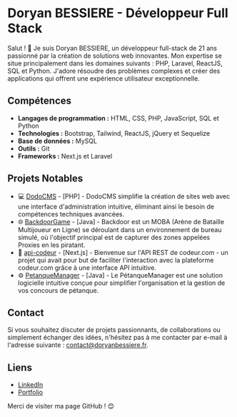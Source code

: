 # Doryan BESSIERE - Développeur Full Stack

Salut ! 👋 Je suis Doryan BESSIERE, un développeur full-stack de 21 ans passionné par la création de solutions web innovantes. Mon expertise se situe principalement dans les domaines suivants : PHP, Laravel, ReactJS, SQL et Python. J'adore résoudre des problèmes complexes et créer des applications qui offrent une expérience utilisateur exceptionnelle.

## Compétences

- **Langages de programmation :** HTML, CSS, PHP, JavaScript, SQL et Python
- **Technologies :** Bootstrap, Tailwind, ReactJS, jQuery et Sequelize
- **Base de données :** MySQL
- **Outils :** Git
- **Frameworks :** Next.js et Laravel

## Projets Notables

- 💻​ [DodoCMS](https://github.com/BDoryan/dodocms-mvc) - [PHP] - DodoCMS  simplifie la création de sites web avec une interface d'administration intuitive, éliminant ainsi le besoin de compétences techniques avancées.
- 🌐 [BackdoorGame](https://github.com/BDoryan/BackdoorGame) - [Java] - Backdoor est un MOBA (Arène de Bataille Multijoueur en Ligne) se déroulant dans un environnement de bureau simulé, où l'objectif principal est de capturer des zones appelées Proxies en les piratant. 
- 🚀 [api-codeur](https://github.com/BDoryan/api-codeur.com) - [Next.js] - Bienvenue sur l'API REST de codeur.com - un projet qui avait pour but de faciliter l'interaction avec la plateforme codeur.com grâce à une interface API intuitive. 
- ⚙️ [PetanqueManager](https://github.com/BDoryan/PetanqueManager) - [Java] -  Le PétanqueManager est une solution logicielle intuitive conçue pour simplifier l'organisation et la gestion de vos concours de pétanque.

## Contact

Si vous souhaitez discuter de projets passionnants, de collaborations ou simplement échanger des idées, n'hésitez pas à me contacter par e-mail à l'adresse suivante : [contact@doryanbessiere.fr](mailto:contact@doryanbessiere.fr).

## Liens

- [LinkedIn](https://www.linkedin.com/in/doryan-bessiere-1a0186238/)
- [Portfolio](https://www.doryanbessiere.fr)

Merci de visiter ma page GitHub ! 😊

